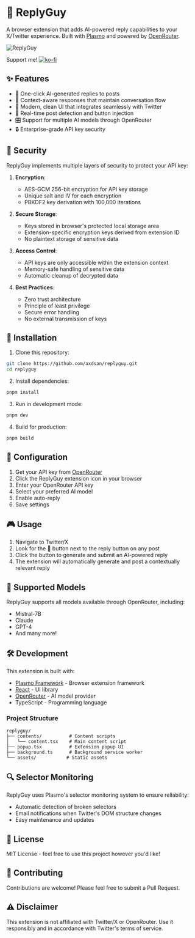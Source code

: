 # 🤖 ReplyGuy

A browser extension that adds AI-powered reply capabilities to your X/Twitter experience. Built with [Plasmo](https://www.plasmo.com/) and powered by [OpenRouter](https://openrouter.ai/).

![ReplyGuy](https://i.imgur.com/LZbAgI6.png)

Support me!
[![ko-fi](https://ko-fi.com/img/githubbutton_sm.svg)](https://ko-fi.com/Y8Y7189H2F)

## ✨ Features

- 🤖 One-click AI-generated replies to posts
- 🎯 Context-aware responses that maintain conversation flow
- 🎨 Modern, clean UI that integrates seamlessly with Twitter
- 🔄 Real-time post detection and button injection
- 🎛️ Support for multiple AI models through OpenRouter
- 🔒 Enterprise-grade API key security

## 🔐 Security

ReplyGuy implements multiple layers of security to protect your API key:

1. **Encryption**:

   - AES-GCM 256-bit encryption for API key storage
   - Unique salt and IV for each encryption
   - PBKDF2 key derivation with 100,000 iterations

2. **Secure Storage**:

   - Keys stored in browser's protected local storage area
   - Extension-specific encryption keys derived from extension ID
   - No plaintext storage of sensitive data

3. **Access Control**:

   - API keys are only accessible within the extension context
   - Memory-safe handling of sensitive data
   - Automatic cleanup of decrypted data

4. **Best Practices**:
   - Zero trust architecture
   - Principle of least privilege
   - Secure error handling
   - No external transmission of keys

## 🚀 Installation

1. Clone this repository:

```bash
git clone https://github.com/axdsan/replyguy.git
cd replyguy
```

2. Install dependencies:

```bash
pnpm install
```

3. Run in development mode:

```bash
pnpm dev
```

4. Build for production:

```bash
pnpm build
```

## 🔧 Configuration

1. Get your API key from [OpenRouter](https://openrouter.ai/)
2. Click the ReplyGuy extension icon in your browser
3. Enter your OpenRouter API key
4. Select your preferred AI model
5. Enable auto-reply
6. Save settings

## 🎮 Usage

1. Navigate to Twitter/X
2. Look for the 🤖 button next to the reply button on any post
3. Click the button to generate and submit an AI-powered reply
4. The extension will automatically generate and post a contextually relevant reply

## 🧩 Supported Models

ReplyGuy supports all models available through OpenRouter, including:

- Mistral-7B
- Claude
- GPT-4
- And many more!

## 🛠️ Development

This extension is built with:

- [Plasmo Framework](https://www.plasmo.com/) - Browser extension framework
- [React](https://reactjs.org/) - UI library
- [OpenRouter](https://openrouter.ai/) - AI model provider
- TypeScript - Programming language

### Project Structure

```
replyguy/
├── contents/          # Content scripts
│   └── content.tsx    # Main content script
├── popup.tsx          # Extension popup UI
├── background.ts      # Background service worker
└── assets/           # Static assets
```

## 🔍 Selector Monitoring

ReplyGuy uses Plasmo's selector monitoring system to ensure reliability:

- Automatic detection of broken selectors
- Email notifications when Twitter's DOM structure changes
- Easy maintenance and updates

## 📝 License

MIT License - feel free to use this project however you'd like!

## 🤝 Contributing

Contributions are welcome! Please feel free to submit a Pull Request.

## ⚠️ Disclaimer

This extension is not affiliated with Twitter/X or OpenRouter. Use it responsibly and in accordance with Twitter's terms of service.
